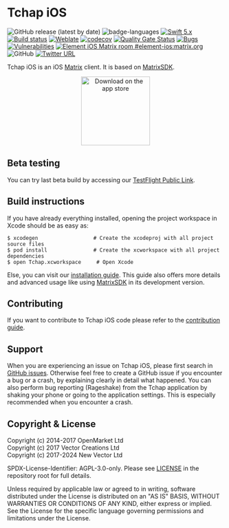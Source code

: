 # Tchap iOS

![GitHub release (latest by date)](https://img.shields.io/github/v/release/dinsic-pim/tchap-ios)
![badge-languages](https://img.shields.io/badge/languages-Swift%20%7C%20ObjC-orange.svg)
[![Swift 5.x](https://img.shields.io/badge/Swift-5.x-orange)](https://developer.apple.com/swift)
[![Build status](https://badge.buildkite.com/cc8f93e32da93fa7c1172398bd8af66254490567c7195a5f3f.svg?branch=develop)](https://buildkite.com/matrix-dot-org/element-ios/builds?branch=develop)
[![Weblate](https://translate.riot.im/widgets/riot-ios/-/svg-badge.svg)](https://translate.riot.im/engage/riot-ios/?utm_source=widget)
[![codecov](https://codecov.io/gh/element-hq/element-ios/branch/develop/graph/badge.svg?token=INNm5o6XWg)](https://codecov.io/gh/element-hq/element-ios)
[![Quality Gate Status](https://sonarcloud.io/api/project_badges/measure?project=element-ios&metric=alert_status)](https://sonarcloud.io/summary/new_code?id=element-ios)
[![Bugs](https://sonarcloud.io/api/project_badges/measure?project=element-ios&metric=bugs)](https://sonarcloud.io/summary/new_code?id=element-ios)
[![Vulnerabilities](https://sonarcloud.io/api/project_badges/measure?project=element-ios&metric=vulnerabilities)](https://sonarcloud.io/summary/new_code?id=element-ios)
[![Element iOS Matrix room #element-ios:matrix.org](https://img.shields.io/matrix/element-ios:matrix.org.svg?label=%23element-ios:matrix.org&logo=matrix&server_fqdn=matrix.org)](https://matrix.to/#/#element-ios:matrix.org)
![GitHub](https://img.shields.io/github/license/element-hq/element-ios)
[![Twitter URL](https://img.shields.io/twitter/url?label=Element&url=https%3A%2F%2Ftwitter.com%2Felement_hq)](https://twitter.com/element_hq)

Tchap iOS is an iOS [Matrix](https://matrix.org/) client. It is based on [MatrixSDK](https://github.com/matrix-org/matrix-ios-sdk).

<p align="center">  
  <a href=https://apps.apple.com/fr/app/tchap/id1446253779?mt=8>
  <img alt="Download on the app store" src="https://linkmaker.itunes.apple.com/images/badges/en-us/badge_appstore-lrg.svg" width=160>
  </a>
</p>

## Beta testing 

You can try last beta build by accessing our [TestFlight Public Link](https://testflight.apple.com/join/1kphRbLz).

## Build instructions

If you have already everything installed, opening the project workspace in Xcode should be as easy as:

```
$ xcodegen                  # Create the xcodeproj with all project source files
$ pod install               # Create the xcworkspace with all project dependencies
$ open Tchap.xcworkspace     # Open Xcode
```

Else, you can visit our [installation guide](./INSTALL.md). This guide also offers more details and advanced usage like using [MatrixSDK](https://github.com/matrix-org/matrix-ios-sdk) in its development version.

## Contributing

If you want to contribute to Tchap iOS code please refer to the [contribution guide](CONTRIBUTING.md).

## Support

When you are experiencing an issue on Tchap iOS, please first search in [GitHub issues](https://github.com/dinsic-pim/tchap-ios/issues). Otherwise feel free to create a GitHub issue if you encounter a bug or a crash, by explaining clearly in detail what happened. You can also perform bug reporting (Rageshake) from the Tchap application by shaking your phone or going to the application settings. This is especially recommended when you encounter a crash.

## Copyright & License

Copyright (c) 2014-2017 OpenMarket Ltd  
Copyright (c) 2017 Vector Creations Ltd  
Copyright (c) 2017-2024 New Vector Ltd

SPDX-License-Identifier: AGPL-3.0-only. Please see [LICENSE](LICENSE) in the repository root for full details.

Unless required by applicable law or agreed to in writing, software distributed under the License is distributed on an "AS IS" BASIS, WITHOUT WARRANTIES OR CONDITIONS OF ANY KIND, either express or implied. See the License for the specific language governing permissions and limitations under the License.
